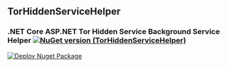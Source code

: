 ## TorHiddenServiceHelper
### .NET Core ASP.NET Tor Hidden Service Background Service Helper  [![NuGet version (TorHiddenServiceHelper)](https://img.shields.io/nuget/v/TorHiddenServiceHelper.svg?style=flat-square)](https://www.nuget.org/packages/TorHiddenServiceHelper)

[![Deploy Nuget Package](https://github.com/rsafier/TorHiddenServiceHelper/actions/workflows/nuget-package-deploy.yml/badge.svg)](https://github.com/rsafier/TorHiddenServiceHelper/actions/workflows/nuget-package-deploy.yml)
